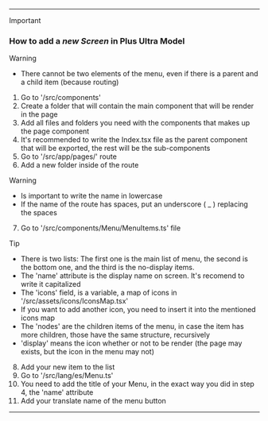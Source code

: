 ***

> [!IMPORTANT]
> ### How to add a ***new Screen*** in Plus Ultra Model

> [!WARNING]
>  - There cannot be two elements of the menu, even if there is a parent and a child item (because routing)
1. Go to '/src/components'
2. Create a folder that will contain the main component that will be render in the page 
3. Add all files and folders you need with the components that makes up the page component 
4. It's recommended to write the Index.tsx file as the parent component that will be exported, the rest will be the sub-components  
5. Go to '/src/app/pages/' route
6. Add a new folder inside of the route
> [!WARNING]
> - Is important to write the name in lowercase
> - If the name of the route has spaces, put an underscore ( _ ) replacing the spaces 
7. Go to '/src/components/Menu/MenuItems.ts' file
> [!TIP]
>  - There is two lists: The first one is the main list of menu, the second is the bottom one, and the third is the no-display items. 
>  - The 'name' attribute is the display name on screen. It's recomend to write it capitalized
>  - The 'icons' field, is a variable, a map of icons in '/src/assets/icons/IconsMap.tsx'  
>  - If you want to add another icon, you need to insert it into the mentioned icons map    
>  - The 'nodes' are the children items of the menu, in case the item has more children, those have the same structure, recursively
>  - 'display' means the icon whether or not to be render (the page may exists, but the icon in the menu may not)
8. Add your new item to the list
9. Go to '/src/lang/es/Menu.ts'
10. You need to add the title of your Menu, in the exact way you did in step 4, the 'name' attribute
11. Add your translate name of the menu button

***
